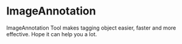 # ImageAnnotation
ImageAnnotation Tool makes tagging object easier, faster and more effective. Hope it can help you a lot. 
